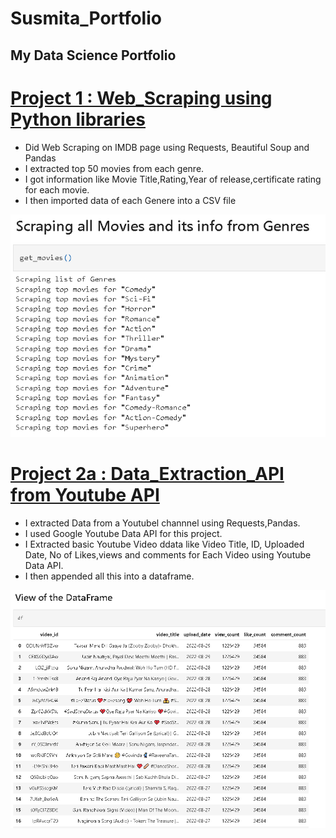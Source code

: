 # Susmita_Portfolio
## My Data Science Portfolio


# [Project 1 : Web_Scraping using Python libraries](https://github.com/sush-mita/Web_Scraping)
- Did Web Scraping on IMDB page using Requests, Beautiful Soup and Pandas
- I extracted top 50 movies from each genre.
- I got information like Movie Title,Rating,Year of release,certificate rating for each movie.
- I then imported data of each Genere into a CSV file 

![](/images/web.PNG)

# [Project 2a : Data_Extraction_API from Youtube API](https://github.com/sush-mita/Youtube_Data_Extraction_Through_API)
- I extracted Data from a Youtubel channnel using Requests,Pandas.
- I used Google Youtube Data API for this project.
- I Extracted basic Youtube Video ddata like Video Title, ID, Uploaded Date, No of Likes,views and comments for Each Video using Youtube Data API.
- I then appended all this into a dataframe. 

![](/images/you.PNG)
